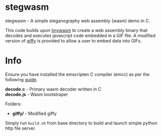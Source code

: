 # stegwasm

stegwasm - A simple steganography web assembly (wasm) demo in C.

This code builds upon [tinywasm](https://github.com/spacehen/tinywasm) to create a web assembly binary that decodes and executes javascript code embedded in a GIF file. A modified version of [giffy](https://github.com/vipyne/giffy) is provided to allow a user to embed data into GIFs.

# Info
Ensure you have installed the emscripten C compiler (emcc) as per the following [guide](https://emscripten.org/docs/getting_started/downloads.html).

**decode.c** - Primary wasm decoder written in C<br>
**decode.js** - Wasm bootstraper <br>

Folders:
* **giffy/** - Modified giffy <br>

Simply run `build.sh` from base directory to build and launch simple python http file server.
